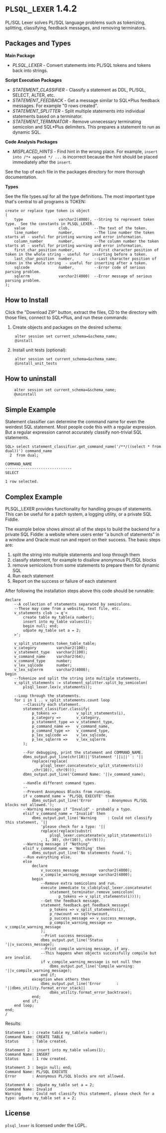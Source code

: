 `PLSQL_LEXER` 1.4.2
============

PL/SQL Lexer solves PL/SQL language problems such as tokenizing, splitting, classifying, feedback messages, and removing terminators.

## Packages and Types

**Main Package**

 - *PLSQL_LEXER* - Convert statements into PL/SQL tokens and tokens back into strings.

**Script Execution Packages**

 - *STATEMENT_CLASSIFIER* - Classify a statement as DDL, PL/SQL, SELECT, ALTER, etc.
 - *STATEMENT_FEEDBACK* - Get a message similar to SQL*Plus feedback messages.  For example "0 rows created".
 - *STATEMENT_SPLITTER* - Split multiple statements into individual statements based on a terminator.
 - *STATEMENT_TERMINATOR* - Remove unnecessary terminating semicolon and SQL*Plus delimiters.  This prepares a statement to run as dynamic SQL.

**Code Analysis Packages**

 - *MISPLACED_HINTS* - Find hint in the wrong place.  For example, `insert into /*+ append */ ...` is incorrect because the hint should be placed immediately after the `insert`.

See the top of each file in the packages directory for more thorough documentation.

**Types**

See the file types.sql for all the type definitions.  The most important type that's central to all programs is TOKEN:

	create or replace type token is object
	(
		type                varchar2(4000), --String to represent token type.  See the constants in PLSQL_LEXER.
		value               clob,           --The text of the token.
		line_number         number,         --The line number the token starts at - useful for printing warning and error information.
		column_number       number,         --The column number the token starts at - useful for printing warning and error information.
		first_char_position number,         --First character position of token in the whole string - useful for inserting before a token.
		last_char_position  number,         --Last character position of token in the whole string  - useful for inserting after a token.
		sqlcode             number,         --Error code of serious parsing problem.
		sqlerrm             varchar2(4000)  --Error message of serious parsing problem.
	);

## How to Install

Click the "Download ZIP" button, extract the files, CD to the directory with those files, connect to SQL*Plus, and run these commands:

1. Create objects and packages on the desired schema:

        alter session set current_schema=&schema_name;
        @install

2. Install unit tests (optional):

        alter session set current_schema=&schema_name;
        @install_unit_tests

## How to uninstall

        alter session set current_schema=&schema_name;
        @uninstall

## Simple Example

Statement classifier can determine the command name for even the weirdest SQL
statement.  Most people code this with a regular expression.  But a regular
expression cannot accurately classify non-trivial SQL statements.

	SQL> select statement_classifier.get_command_name('/**/((select * from dual))') command_name
	  2  from dual;

	COMMAND_NAME
	------------------------------
	SELECT

	1 row selected.

## Complex Example

PLSQL_LEXER provides functionality for handling groups of statements.  This can
be useful for a patch system, a logging utility, or a private SQL Fiddle.

The example below shows almost all of the steps to build the backend for a
private SQL Fiddle: a website where users enter "a bunch of statements" in a
window and Oracle must run and report on their success.  The basic steps are:

1. split the string into multiple statements and loop through them
2. classify statement, for example to disallow anonymous PL/SQL blocks
3. remove semicolons from some statements to prepare them for dynamic SQL
4. Run each statement
5. Report on the success or failure of each statement

After following the installation steps above this code should be runnable:

	declare
		--A collection of statements separated by semicolons.
		--These may come from a website, text file, etc.
		v_statements clob := q'<
			create table my_table(a number);
			insert into my_table values(1);
			begin null; end;
			udpate my_table set a = 2;
		>';

		v_split_statements token_table_table;
		v_category         varchar2(100);
		v_statement_type   varchar2(100);
		v_command_name     varchar2(64);
		v_command_type     number;
		v_lex_sqlcode      number;
		v_lex_sqlerrm      varchar2(4000);
	begin
		--Tokenize and split the string into multiple statements.
		v_split_statements := statement_splitter.split_by_semicolon(
			plsql_lexer.lex(v_statements));

		--Loop through the statements.
		for i in 1 .. v_split_statements.count loop
			--Classify each statement.
			statement_classifier.classify(
				p_tokens =>         v_split_statements(i),
				p_category =>       v_category,
				p_statement_type => v_statement_type,
				p_command_name =>   v_command_name,
				p_command_type =>   v_command_type,
				p_lex_sqlcode =>    v_lex_sqlcode,
				p_lex_sqlerrm =>    v_lex_sqlerrm
			);

			--For debugging, print the statement and COMMAND_NAME.
			dbms_output.put_line(chr(10)||'Statement '||i||' : '||
				replace(replace(
					plsql_lexer.concatenate(v_split_statements(i))
				,chr(10)), chr(9)));
			dbms_output.put_line('Command Name: '||v_command_name);

			--Handle different command types.
			--
			--Prevent Anonymous Blocks from running.
			if v_command_name = 'PL/SQL EXECUTE' then
				dbms_output.put_line('Error       : Anonymous PL/SQL blocks not allowed.');
			--Warning message if "Invalid" - probably a typo.
			elsif v_command_name = 'Invalid' then
				dbms_output.put_line('Warning     : Could not classify this statement, '||
					'please check for a typo: '||
					replace(replace(substr(
						plsql_lexer.concatenate(v_split_statements(i))
					, 1, 30), chr(10)), chr(9)));
			--Warning message if "Nothing"
			elsif v_command_name = 'Nothing' then
				dbms_output.put_line('No statements found.');
			--Run everything else.
			else
				declare
					v_success_message         varchar2(4000);
					v_compile_warning_message varchar2(4000);
				begin
					--Remove extra semicolons and run.
					execute immediate to_clob(plsql_lexer.concatenate(
						statement_terminator.remove_semicolon(
							p_tokens => v_split_statements(i))));
					--Get the feedback message.
					statement_feedback.get_feedback_message(
						p_tokens => v_split_statements(i), 
						p_rowcount => sql%rowcount,
						p_success_message => v_success_message,
						p_compile_warning_message => v_compile_warning_message
					);
					--Print success message.
					dbms_output.put_line('Status      : '||v_success_message);
					--Print compile warning message, if any.
					--This happens when objects successfully compile but are invalid.
					if v_compile_warning_message is not null then
						dbms_output.put_line('Compile warning: '||v_compile_warning_message);
					end if;
				exception when others then
					dbms_output.put_line('Error       : '||dbms_utility.format_error_stack||
						dbms_utility.format_error_backtrace);
				end;
			end if;
		end loop;
	end;
	/

Results:

	Statement 1 : create table my_table(a number);
	Command Name: CREATE TABLE
	Status      : Table created.

	Statement 2 : insert into my_table values(1);
	Command Name: INSERT
	Status      : 1 row created.

	Statement 3 : begin null; end;
	Command Name: PL/SQL EXECUTE
	Error       : Anonymous PL/SQL blocks are not allowed.

	Statement 4 : udpate my_table set a = 2;
	Command Name: Invalid
	Warning     : Could not classify this statement, please check for a typo: udpate my_table set a = 2;

## License
`plsql_lexer` is licensed under the LGPL.
